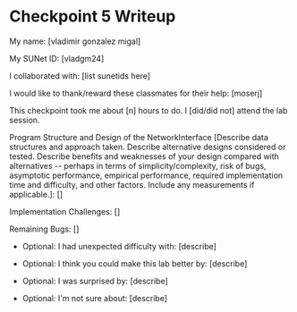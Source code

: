 Checkpoint 5 Writeup
====================

My name: [vladimir gonzalez migal]

My SUNet ID: [vladgm24]

I collaborated with: [list sunetids here]

I would like to thank/reward these classmates for their help: [moserj]

This checkpoint took me about [n] hours to do. I [did/did not] attend the lab session.

Program Structure and Design of the NetworkInterface [Describe data
structures and approach taken. Describe alternative designs considered
or tested.  Describe benefits and weaknesses of your design compared
with alternatives -- perhaps in terms of simplicity/complexity, risk
of bugs, asymptotic performance, empirical performance, required
implementation time and difficulty, and other factors. Include any
measurements if applicable.]: []

Implementation Challenges:
[]

Remaining Bugs:
[]

- Optional: I had unexpected difficulty with: [describe]

- Optional: I think you could make this lab better by: [describe]

- Optional: I was surprised by: [describe]

- Optional: I'm not sure about: [describe]
